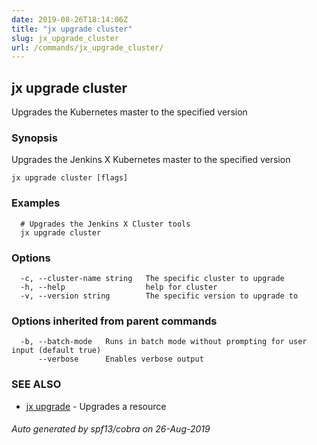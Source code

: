 ```yaml
---
date: 2019-08-26T18:14:06Z
title: "jx upgrade cluster"
slug: jx_upgrade_cluster
url: /commands/jx_upgrade_cluster/
---
```

## jx upgrade cluster

Upgrades the Kubernetes master to the specified version

### Synopsis

Upgrades the Jenkins X Kubernetes master to the specified version

```
jx upgrade cluster [flags]
```

### Examples

```
  # Upgrades the Jenkins X Cluster tools
  jx upgrade cluster
```

### Options

```
  -c, --cluster-name string   The specific cluster to upgrade
  -h, --help                  help for cluster
  -v, --version string        The specific version to upgrade to
```

### Options inherited from parent commands

```
  -b, --batch-mode   Runs in batch mode without prompting for user input (default true)
      --verbose      Enables verbose output
```

### SEE ALSO

* [jx upgrade](/commands/jx_upgrade/)	 - Upgrades a resource

###### Auto generated by spf13/cobra on 26-Aug-2019
